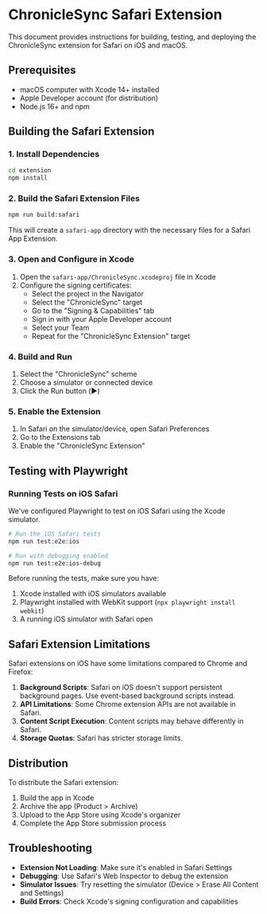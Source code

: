 # ChronicleSync Safari Extension

This document provides instructions for building, testing, and deploying the ChronicleSync extension for Safari on iOS and macOS.

## Prerequisites

- macOS computer with Xcode 14+ installed
- Apple Developer account (for distribution)
- Node.js 16+ and npm

## Building the Safari Extension

### 1. Install Dependencies

```bash
cd extension
npm install
```

### 2. Build the Safari Extension Files

```bash
npm run build:safari
```

This will create a `safari-app` directory with the necessary files for a Safari App Extension.

### 3. Open and Configure in Xcode

1. Open the `safari-app/ChronicleSync.xcodeproj` file in Xcode
2. Configure the signing certificates:
   - Select the project in the Navigator
   - Select the "ChronicleSync" target
   - Go to the "Signing & Capabilities" tab
   - Sign in with your Apple Developer account
   - Select your Team
   - Repeat for the "ChronicleSync Extension" target

### 4. Build and Run

1. Select the "ChronicleSync" scheme
2. Choose a simulator or connected device
3. Click the Run button (▶️)

### 5. Enable the Extension

1. In Safari on the simulator/device, open Safari Preferences
2. Go to the Extensions tab
3. Enable the "ChronicleSync Extension"

## Testing with Playwright

### Running Tests on iOS Safari

We've configured Playwright to test on iOS Safari using the Xcode simulator.

```bash
# Run the iOS Safari tests
npm run test:e2e:ios

# Run with debugging enabled
npm run test:e2e:ios-debug
```

Before running the tests, make sure you have:
1. Xcode installed with iOS simulators available
2. Playwright installed with WebKit support (`npx playwright install webkit`)
3. A running iOS simulator with Safari open

## Safari Extension Limitations

Safari extensions on iOS have some limitations compared to Chrome and Firefox:

1. **Background Scripts**: Safari on iOS doesn't support persistent background pages. Use event-based background scripts instead.
2. **API Limitations**: Some Chrome extension APIs are not available in Safari.
3. **Content Script Execution**: Content scripts may behave differently in Safari.
4. **Storage Quotas**: Safari has stricter storage limits.

## Distribution

To distribute the Safari extension:

1. Build the app in Xcode
2. Archive the app (Product > Archive)
3. Upload to the App Store using Xcode's organizer
4. Complete the App Store submission process

## Troubleshooting

- **Extension Not Loading**: Make sure it's enabled in Safari Settings
- **Debugging**: Use Safari's Web Inspector to debug the extension
- **Simulator Issues**: Try resetting the simulator (Device > Erase All Content and Settings)
- **Build Errors**: Check Xcode's signing configuration and capabilities